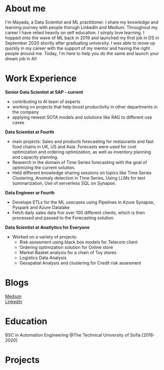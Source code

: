 # About me 
I'm Mayada, a Data Scientist and ML practitioner. I share my knowledge and learning journey with people thorugh LinkedIn and Medium. Throughout my career I have relied heavily on self education. I simply love learning. I hopped onto the wave of ML back in 2019 and launched my first job in DS in September 2020 shortly after graduating university. I was able to move up quickly in my career with the support of my mentor and having the right people around me. Today, I'm here to help you do the same and launch your dream job in AI!

# Work Experience

**Senior Data Scientist at SAP - current**
- contributing to AI team of experts
- working on projects that help boost productivity in other departments in the company
- applying newest SOTA models and solutions like RAG to different use cases

**Data Scientist at Fourth**
  - main projects: Sales and products forecasting for restaurants and fast food chains in UK, US and Asia. Forecasts were used for cost optimization and ordering optimization, as well as inventory planning and capacity planning.
- Reaserch in the domain of Time Series forecasting with the goal of optimizing the current solution.
- Held different knowledge sharing sessions on topics like Time Series Clustering, Anomaly detection in Time Series, Using LLMs for text summarization, Use of serverless SQL on Synapse. 
    
**Data Engineer ar Fourth**
- Develope ETLs for the ML usecases using Pipelines in Azure Synapse, Pyspark and Azure Datalake
- Fetch daily sales data fror over 100 different clients, which is then processed and passed to the Forecasting solution.

**Data Scientist at Anatlytics for Everyone** 
  - Worked on a variety of projects:
    - Risk assesment using black box models for Telecom client
    - Ordering optimization solution for Online store
    - Market Basket analysis for a chain of Toy stores
    - Logistics Data Analysis
    - Geospatial Analysis and clustering for Credit risk assesment


# Blogs

[Medium](https://medium.com/@mayadakhatib)  
[LinkedIn](linkedin.com/in/mayada-khatib-099995191) 

# Education

BSC in Automation Engineering @The Technical University of Sofia [2016-2020]

# Projects
